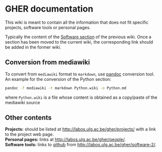 # GHER documentation

This wiki is meant to contain all the information that does not fit specific projects, software tools or personal pages.

Typically the content of the [Software section](http://modb.oce.ulg.ac.be/mediawiki/index.php/Software) of the previous wiki.
Once a section has been moved to the current wiki, the corresponding link should be added in the former wiki.

## Conversion from mediawiki

To convert from `mediawiki` format to `markdown`, use [pandoc](http://pandoc.org/) conversion tool.   
An example for the conversion of the Python section:
```bash
pandoc -f mediawiki -t markdown Python.wiki -o Python.md
```
where `Python.wiki` is a file whose content is obtained as a copy/paste of the mediawiki source

## Other contents

**Projects:** should be listed at http://labos.ulg.ac.be/gher/projects/ with a link to the project web page.    
**Personal pages:** links at http://labos.ulg.ac.be/gher/people/.    
**Software tools:** links to [github](https://github.com/gher-ulg) from http://labos.ulg.ac.be/gher/software-2/.    




